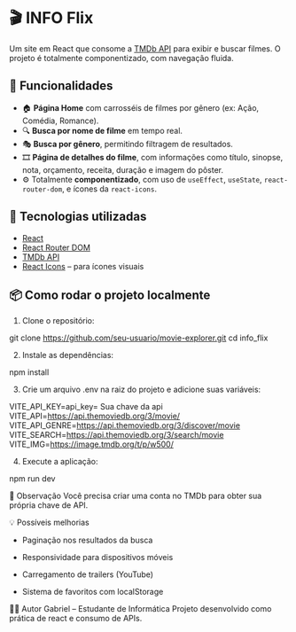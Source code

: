 # 🎬 INFO Flix

Um site em React que consome a [TMDb API](https://www.themoviedb.org/) para exibir e buscar filmes. O projeto é totalmente componentizado, com navegação fluida.

## 🚀 Funcionalidades

- 🏠 **Página Home** com carrosséis de filmes por gênero (ex: Ação, Comédia, Romance).
- 🔍 **Busca por nome de filme** em tempo real.
- 🎭 **Busca por gênero**, permitindo filtragem de resultados.
- 🎞 **Página de detalhes do filme**, com informações como título, sinopse, nota, orçamento, receita, duração e imagem do pôster.
- ⚙️ Totalmente **componentizado**, com uso de `useEffect`, `useState`, `react-router-dom`, e ícones da `react-icons`.

## 🧩 Tecnologias utilizadas

- [React](https://reactjs.org/)
- [React Router DOM](https://reactrouter.com/)
- [TMDb API](https://developers.themoviedb.org/3)
- [React Icons](https://react-icons.github.io/react-icons/) – para ícones visuais


## 📦 Como rodar o projeto localmente

1. Clone o repositório:

git clone https://github.com/seu-usuario/movie-explorer.git
cd info_flix

2. Instale as dependências:

npm install

3. Crie um arquivo .env na raiz do projeto e adicione suas variáveis:

VITE_API_KEY=api_key= Sua chave da api
VITE_API=https://api.themoviedb.org/3/movie/
VITE_API_GENRE=https://api.themoviedb.org/3/discover/movie
VITE_SEARCH=https://api.themoviedb.org/3/search/movie
VITE_IMG=https://image.tmdb.org/t/p/w500/

4. Execute a aplicação:

npm run dev


🔐 Observação
Você precisa criar uma conta no TMDb para obter sua própria chave de API.


💡 Possíveis melhorias
- Paginação nos resultados da busca

- Responsividade para dispositivos móveis

- Carregamento de trailers (YouTube)

- Sistema de favoritos com localStorage


🧑‍💻 Autor
Gabriel – Estudante de Informática
Projeto desenvolvido como prática de react e consumo de APIs.
